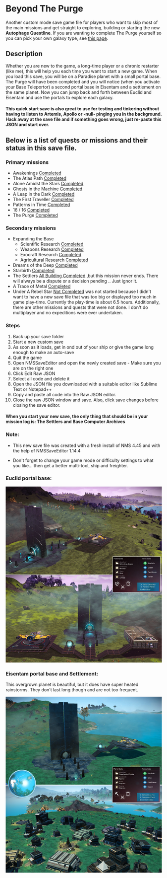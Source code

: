# Beyond The Purge

Another custom mode save game file for players who want to skip most of the main missions and get straight to exploring, building or starting the new **Autophage Questline**. If you are wanting to complete The Purge yourself so you can pick your own galaxy type, see [this page](https://github.com/limbosworld/NMS-The-Purge). 

## Description

Whether you are new to the game, a long-time player or a chronic restarter (like me), this will help you each time you want to start a new game. When you load this save, you will be on a Paradise planet with a small portal base. The Purge will have been completed and you will notice (when you activate your Base Teleportor) a second portal base in Eisentam and a settlement on the same planet. Now you can jump back and forth between Euclid and Eisentam and use the portals to explore each galaxy.

#### This quick start save is also great to use for testing and tinkering without having to listen to Artemis, Apollo or -null- pinging you in the background. Hack away at the save file and if something goes wrong, just re-paste this JSON and start over. 

##     

## Below is a list of quests or missions and their status in this save file.

### Primary missions

* Awakenings [Completed](https://nomanssky.fandom.com/wiki/Awakenings)
* The Atlas Path [Completed](https://nomanssky.fandom.com/wiki/The_Atlas_Path#The_Final_Atlas_Interface)
* Alone Amidst the Stars [Completed](https://nomanssky.fandom.com/wiki/Alone_Amidst_the_Stars)
* Ghosts in the Machine [Completed](https://nomanssky.fandom.com/wiki/Ghosts_in_the_Machine)
* A Leap in the Dark [Completed](https://nomanssky.fandom.com/wiki/A_Leap_in_the_Dark)
* The First Traveller [Completed](https://nomanssky.fandom.com/wiki/The_First_Traveller)
* Patterns in Time [Completed](https://nomanssky.fandom.com/wiki/Patterns_in_Time)
* 16 / 16 [Completed](https://nomanssky.fandom.com/wiki/16_/_16)
* The Purge [Completed](https://nomanssky.fandom.com/wiki/The_Purge)

### Secondary missions

* Expanding the Base
    * Scientific Research [Completed](https://nomanssky.fandom.com/wiki/Scientific_Research)
    * Weapons Research [Completed](https://nomanssky.fandom.com/wiki/Weapons_Research)
    * Exocraft Research [Completed](https://nomanssky.fandom.com/wiki/Exocraft_Technician)
    * Agricultural Research [Completed](https://nomanssky.fandom.com/wiki/Agricultural_Research)
* Dreams of the Deep [Completed](https://nomanssky.fandom.com/wiki/Dreams_of_the_Deep)
* Starbirth [Completed](https://nomanssky.fandom.com/wiki/Starbirth)
* The Settlers [All Building Completed](https://nomanssky.fandom.com/wiki/Planetary_Settlement) ,but this mission never ends. There will always be a dispute or a decision pending .. Just ignor it.
* A Trace of Metal [Completed](https://nomanssky.fandom.com/wiki/A_Trace_of_Metal)
* Under A Rebel Star [Not Completed](https://nomanssky.fandom.com/wiki/Under_a_Rebel_Star?so=search) was not started because I didn't want to have a new save file that was too big or displayed too much in game play-time. Currently the play-time is about 6.5 hours. Additionally, there are other missions and quests that were not done. I don't do multiplayer and no expeditions were ever undertaken.

### Steps

1.  Back up your save folder
2.  Start a new custom save
3.  As soon as it loads, get in ond out of your ship or give the game long enough to make an auto-save
4.  Quit the game
5.  Open NMSSaveEditor and open the newly created save - Make sure you are on the right one
6.  Click Edit Raw JSON
7.  Select all code and delete it
8.  Open the JSON file you downloaded with a suitable editor like Sublime Text or Notepad++ 
9.  Copy and paste all code into the Raw JSON editor.
10. Close the raw JSON window and save. Also, click save changes before closing the save editor.

#### When you start your new save, the only thing that should be in your mission log is: The Settlers and Base Computer Archives

### Note:
* This new save file was created with a fresh install of NMS 4.45 and with the help of NMSSaveEditor 1.14.4

* Don't forget to change your game mode or difficulty settings to what you like... then get a better multi-tool, ship and freighter.

#### 

### Euclid portal base:

![alt text](https://raw.githubusercontent.com/limbosworld/NMS-Beyond-The-Purge/main/euclid.jpg)

### Eisentam portal base and Settlement:
This overgrown planet is beautiful, but it does have super heated rainstorms. They don't last long though and are not too frequent. 

![alt text](https://raw.githubusercontent.com/limbosworld/NMS-Beyond-The-Purge/main/eissentam.jpg)


